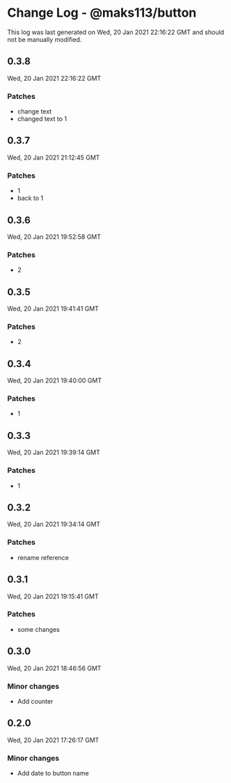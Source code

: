 # Change Log - @maks113/button

This log was last generated on Wed, 20 Jan 2021 22:16:22 GMT and should not be manually modified.

## 0.3.8
Wed, 20 Jan 2021 22:16:22 GMT

### Patches

- change text
- changed text to 1

## 0.3.7
Wed, 20 Jan 2021 21:12:45 GMT

### Patches

- 1
- back to 1

## 0.3.6
Wed, 20 Jan 2021 19:52:58 GMT

### Patches

- 2

## 0.3.5
Wed, 20 Jan 2021 19:41:41 GMT

### Patches

- 2

## 0.3.4
Wed, 20 Jan 2021 19:40:00 GMT

### Patches

- 1

## 0.3.3
Wed, 20 Jan 2021 19:39:14 GMT

### Patches

- 1

## 0.3.2
Wed, 20 Jan 2021 19:34:14 GMT

### Patches

- rename reference

## 0.3.1
Wed, 20 Jan 2021 19:15:41 GMT

### Patches

- some changes

## 0.3.0
Wed, 20 Jan 2021 18:46:56 GMT

### Minor changes

- Add counter

## 0.2.0
Wed, 20 Jan 2021 17:26:17 GMT

### Minor changes

- Add date to button name


